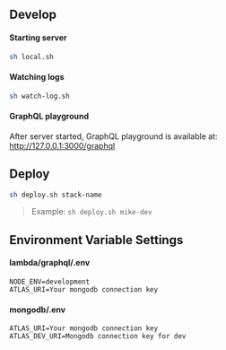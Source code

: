 ## Develop
#### Starting server
```sh
sh local.sh
```
#### Watching logs
```sh
sh watch-log.sh
```

#### GraphQL playground
After server started, GraphQL playground is available at:
http://127.0.0.1:3000/graphql


## Deploy

```sh
sh deploy.sh stack-name
```
> Example: `sh deploy.sh mike-dev`


## Environment Variable Settings

#### lambda/graphql/.env
```
NODE_ENV=development
ATLAS_URI=Your mongodb connection key
```
#### mongodb/.env
```
ATLAS_URI=Your mongodb connection key
ATLAS_DEV_URI=Mongodb connection key for dev
```
